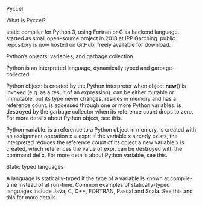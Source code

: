 Pyccel

 What is Pyccel?

static compiler for Python 3, using Fortran or C as backend language.
started as small open-source project in 2018 at IPP Garching.
public repository is now hosted on GitHub, freely available for download.

Python’s objects, variables, and garbage collection

 Python is an interpreted language, dynamically typed and garbage-  	       collected.

 Python object:
is created by the Python interpreter when object.__new__() is invoked (e.g. as a result of an expression).
can be either mutable or immutable, but its type never changes.
resides in memory and has a reference count.
is accessed through one or more Python variables.
is destroyed by the garbage collector when its reference count drops to zero.
For more details about Python object, see this.

 Python variable:
is a reference to a Python object in memory.
is created with an assignment operation x = expr:
if the variable x already exists, the interpreted reduces the reference count of its object
a new variable x is created, which references the value of expr.
can be destroyed with the command del x.
For more details about Python variable, see this.

Static typed languages

A language is statically-typed if the type of a variable is known at compile-time instead of at run-time. Common examples of statically-typed languages include Java, C, C++, FORTRAN, Pascal and Scala. See this and this for more details.